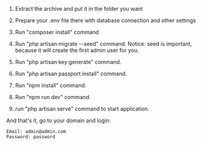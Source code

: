 1. Extract the archive and put it in the folder you want

2. Prepare your .env file there with database connection and other settings

3. Run "composer install" command

4. Run "php artisan migrate --seed" command. Notice: seed is important, because it will create the first admin user for you.

5. Run "php artisan key:generate" command.

6. Run "php artisan passport:install" command.

7. Run "npm install" command.

8. Run "npm run dev" command.

9. run "php artisan serve" command to start application.

And that's it, go to your domain and login:

    Email: admin@admin.com
    Password: password

